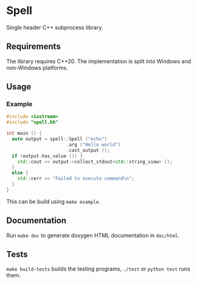 # Spell

Single header C++ subprocess library.

## Requirements

The library requires C++20.
The implementation is split into Windows and non-Windows platforms.

## Usage

### Example

```cpp
#include <iostream>
#include "spell.hh"

int main () {
  auto output = spell::Spell ("echo")
                      .arg ("Hello world")
                      .cast_output ();
  if (output.has_value ()) {
    std::cout << output->collect_stdout<std::string_view> ();
  }
  else {
    std::cerr << "Failed to execute command\n";
  }
}
```

This can be build using `make example`.

## Documentation

Run `make doc` to generate doxygen HTML documentation in `doc/html`.

## Tests

`make build-tests` builds the testing programs, `./test` or `python test` runs them.

